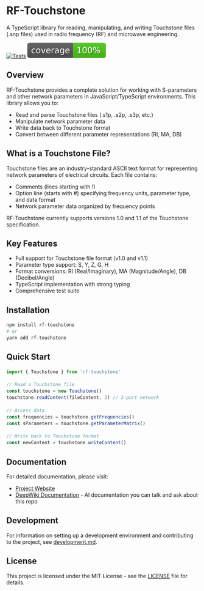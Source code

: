 # RF-Touchstone

A TypeScript library for reading, manipulating, and writing Touchstone files (.snp files) used in radio frequency (RF) and microwave engineering.

[![Tests](https://github.com/panz2018/RF-Touchstone/actions/workflows/Tests.yml/badge.svg)](https://github.com/panz2018/RF-Touchstone/actions/workflows/Tests.yml)
[![Coverage](coverage/coverage-badge.svg)](coverage/coverage-badge.svg)

## Overview

RF-Touchstone provides a complete solution for working with S-parameters and other network parameters in JavaScript/TypeScript environments. This library allows you to:

- Read and parse Touchstone files (.s1p, .s2p, .s3p, etc.)
- Manipulate network parameter data
- Write data back to Touchstone format
- Convert between different parameter representations (RI, MA, DB)

## What is a Touchstone File?

Touchstone files are an industry-standard ASCII text format for representing network parameters of electrical circuits. Each file contains:

- Comments (lines starting with !)
- Option line (starts with #) specifying frequency units, parameter type, and data format
- Network parameter data organized by frequency points

RF-Touchstone currently supports versions 1.0 and 1.1 of the Touchstone specification.

## Key Features

- Full support for Touchstone file format (v1.0 and v1.1)
- Parameter type support: S, Y, Z, G, H
- Format conversions: RI (Real/Imaginary), MA (Magnitude/Angle), DB (Decibel/Angle)
- TypeScript implementation with strong typing
- Comprehensive test suite

## Installation

```bash
npm install rf-touchstone
# or
yarn add rf-touchstone
```

## Quick Start

```typescript
import { Touchstone } from 'rf-touchstone'

// Read a Touchstone file
const touchstone = new Touchstone()
touchstone.readContent(fileContent, 2) // 2-port network

// Access data
const frequencies = touchstone.getFrequencies()
const sParameters = touchstone.getParameterMatrix()

// Write back to Touchstone format
const newContent = touchstone.writeContent()
```

## Documentation

For detailed documentation, please visit:

- [Project Website](https://panz2018.github.io/RF-Touchstone/)
- [DeepWiki Documentation](https://deepwiki.com/panz2018/RF-Touchstone) - AI documentation you can talk and ask about this repo

## Development

For information on setting up a development environment and contributing to the project, see [development.md](development.md).

## License

This project is licensed under the MIT License - see the [LICENSE](LICENSE) file for details.

